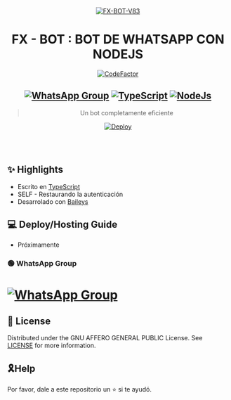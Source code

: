 <div align="center">
<a href="https://coolwallpapers.me/5045071-anime-blonde-blue-eyes-FX-BOT-V83-kirisaki-nisekoi.html"><img src="https://wallpaperaccess.com/full/5304871.jpg" alt="FX-BOT-V83" border="0"></a>

# **FX - BOT : BOT DE WHATSAPP CON NODEJS**

[![CodeFactor](https://www.codefactor.io/repository/github/Fxmods/FX-BOT-V83/badge)](https://www.codefactor.io/repository/github/Fxmods/FX-BOT-V83)

## [![WhatsApp Group](https://img.shields.io/badge/WhatsApp-25D366?style=for-the-badge&logo=whatsapp&logoColor=white)](https://chat.whatsapp.com/E6UCJqYBUKBAQDLtU2CQyD) [![TypeScript](https://img.shields.io/badge/TypeScript-007ACC?style=for-the-badge&logo=typescript&logoColor=white)](https://www.typescriptlang.org/) [![NodeJs](https://img.shields.io/badge/Node.js-43853D?style=for-the-badge&logo=node.js&logoColor=white)](https://nodejs.org/en/)

> Un bot completamente eficiente <br>

[![Deploy](https://www.herokucdn.com/deploy/button.png)](https://heroku.com/deploy?template=https://github.com/ShineiIchijo/Chitoge/blob/main)


</div><br/>
<br/>

## ✨ Highlights
-   Escrito en [TypeScript](https://www.typescriptlang.org/)
-   SELF - Restaurando la autenticación
-   Desarrolado con [Baileys](https://github.com/adiwajshing/baileys) 

## 💻 Deploy/Hosting Guide

-   Próximamente

### 🟢 WhatsApp Group

# [![WhatsApp Group](https://img.shields.io/badge/WhatsApp-25D366?style=for-the-badge&logo=whatsapp&logoColor=white)](https://chat.whatsapp.com/E6UCJqYBUKBAQDLtU2CQyD)

## 📄 License

Distributed under the GNU AFFERO GENERAL PUBLIC License. See [LICENSE](/LICENSE)
for more information.

## 🎗Help
Por favor, dale a este repositorio un ⭐ si te ayudó.
 
